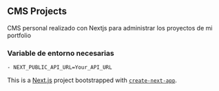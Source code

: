 ## CMS Projects
CMS personal realizado con Nextjs para administrar los proyectos de mi portfolio

### Variable de entorno necesarias
```
- NEXT_PUBLIC_API_URL=Your_API_URL
```
This is a [Next.js](https://nextjs.org/) project bootstrapped with [`create-next-app`](https://github.com/vercel/next.js/tree/canary/packages/create-next-app).
